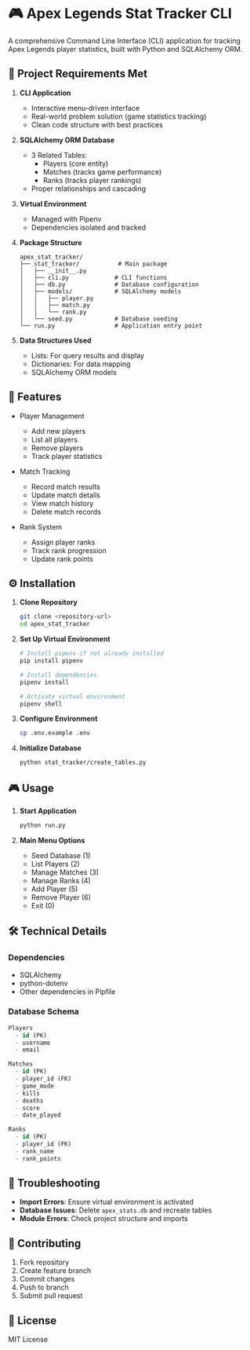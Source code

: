 # 🎮 Apex Legends Stat Tracker CLI

A comprehensive Command Line Interface (CLI) application for tracking Apex Legends player statistics, built with Python and SQLAlchemy ORM.

## 🎯 Project Requirements Met

1. **CLI Application**
   - Interactive menu-driven interface
   - Real-world problem solution (game statistics tracking)
   - Clean code structure with best practices

2. **SQLAlchemy ORM Database**
   - 3 Related Tables:
     - Players (core entity)
     - Matches (tracks game performance)
     - Ranks (tracks player rankings)
   - Proper relationships and cascading

3. **Virtual Environment**
   - Managed with Pipenv
   - Dependencies isolated and tracked

4. **Package Structure**
   ```
   apex_stat_tracker/
   ├── stat_tracker/           # Main package
   │   ├── __init__.py
   │   ├── cli.py             # CLI functions
   │   ├── db.py              # Database configuration
   │   ├── models/            # SQLAlchemy models
   │   │   ├── player.py
   │   │   ├── match.py
   │   │   └── rank.py
   │   └── seed.py            # Database seeding
   └── run.py                 # Application entry point
   ```

5. **Data Structures Used**
   - Lists: For query results and display
   - Dictionaries: For data mapping
   - SQLAlchemy ORM models

## 🚀 Features

- Player Management
  - Add new players
  - List all players
  - Remove players
  - Track player statistics

- Match Tracking
  - Record match results
  - Update match details
  - View match history
  - Delete match records

- Rank System
  - Assign player ranks
  - Track rank progression
  - Update rank points

## ⚙️ Installation

1. **Clone Repository**
   ```bash
   git clone <repository-url>
   cd apex_stat_tracker
   ```

2. **Set Up Virtual Environment**
   ```bash
   # Install pipenv if not already installed
   pip install pipenv

   # Install dependencies
   pipenv install

   # Activate virtual environment
   pipenv shell
   ```

3. **Configure Environment**
   ```bash
   cp .env.example .env
   ```

4. **Initialize Database**
   ```bash
   python stat_tracker/create_tables.py
   ```

## 🎮 Usage

1. **Start Application**
   ```bash
   python run.py
   ```

2. **Main Menu Options**
   - Seed Database (1)
   - List Players (2)
   - Manage Matches (3)
   - Manage Ranks (4)
   - Add Player (5)
   - Remove Player (6)
   - Exit (0)

## 🛠️ Technical Details

### Dependencies
- SQLAlchemy
- python-dotenv
- Other dependencies in Pipfile

### Database Schema
```sql
Players
  - id (PK)
  - username
  - email

Matches
  - id (PK)
  - player_id (FK)
  - game_mode
  - kills
  - deaths
  - score
  - date_played

Ranks
  - id (PK)
  - player_id (FK)
  - rank_name
  - rank_points
```

## 🔧 Troubleshooting

- **Import Errors**: Ensure virtual environment is activated
- **Database Issues**: Delete `apex_stats.db` and recreate tables
- **Module Errors**: Check project structure and imports

## 👥 Contributing

1. Fork repository
2. Create feature branch
3. Commit changes
4. Push to branch
5. Submit pull request

## 📝 License

MIT License
